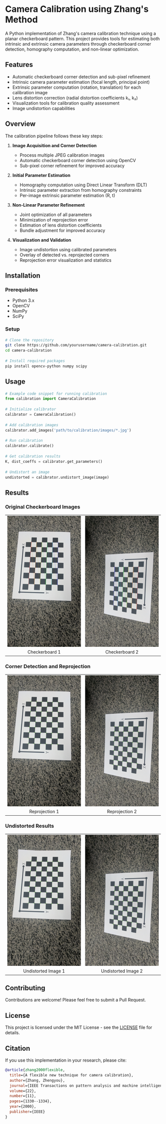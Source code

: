 # Camera Calibration using Zhang's Method

A Python implementation of Zhang's camera calibration technique using a planar checkerboard pattern. This project provides tools for estimating both intrinsic and extrinsic camera parameters through checkerboard corner detection, homography computation, and non-linear optimization.

## Features

- Automatic checkerboard corner detection and sub-pixel refinement
- Intrinsic camera parameter estimation (focal length, principal point)
- Extrinsic parameter computation (rotation, translation) for each calibration image
- Lens distortion correction (radial distortion coefficients k₁, k₂)
- Visualization tools for calibration quality assessment
- Image undistortion capabilities

## Overview

The calibration pipeline follows these key steps:

1. **Image Acquisition and Corner Detection**
   - Process multiple JPEG calibration images
   - Automatic checkerboard corner detection using OpenCV
   - Sub-pixel corner refinement for improved accuracy

2. **Initial Parameter Estimation**
   - Homography computation using Direct Linear Transform (DLT)
   - Intrinsic parameter extraction from homography constraints
   - Per-image extrinsic parameter estimation (R, t)

3. **Non-Linear Parameter Refinement**
   - Joint optimization of all parameters
   - Minimization of reprojection error
   - Estimation of lens distortion coefficients
   - Bundle adjustment for improved accuracy

4. **Visualization and Validation**
   - Image undistortion using calibrated parameters
   - Overlay of detected vs. reprojected corners
   - Reprojection error visualization and statistics

## Installation

### Prerequisites
- Python 3.x
- OpenCV
- NumPy
- SciPy

### Setup
```bash
# Clone the repository
git clone https://github.com/yourusername/camera-calibration.git
cd camera-calibration

# Install required packages
pip install opencv-python numpy scipy
```

## Usage

```python
# Example code snippet for running calibration
from calibration import CameraCalibration

# Initialize calibrator
calibrator = CameraCalibration()

# Add calibration images
calibrator.add_images('path/to/calibration/images/*.jpg')

# Run calibration
calibrator.calibrate()

# Get calibration results
K, dist_coeffs = calibrator.get_parameters()

# Undistort an image
undistorted = calibrator.undistort_image(image)
```

## Results

### Original Checkerboard Images
<p align="center">
  <table>
    <tr>
      <td> <img src="media/output_img_1.jpg" alt="Checkerboard 1" style="width: 250px;"/> </td>
      <td> <img src="media/output_img_2.jpg" alt="Checkerboard 2" style="width: 250px;"/> </td>
    </tr>
    <tr>
      <td align="center">Checkerboard 1</td>
      <td align="center">Checkerboard 2</td>
    </tr>
  </table>
</p>

### Corner Detection and Reprojection
<p align="center">
  <table>
    <tr>
      <td> <img src="media/Reprojection_Visualization_1.jpg" alt="Reprojection 1" style="width: 250px;"/> </td>
      <td> <img src="media/Reprojection_Visualization_2.jpg" alt="Reprojection 2" style="width: 250px;"/> </td>
    </tr>
    <tr>
      <td align="center">Reprojection 1</td>
      <td align="center">Reprojection 2</td>
    </tr>
  </table>
</p>

### Undistorted Results
<p align="center">
  <table>
    <tr>
      <td> <img src="media/Undistorted_Reprojection_Visualization_1.jpg" alt="Undistorted 1" style="width: 250px;"/> </td>
      <td> <img src="media/Undistorted_Reprojection_Visualization_2.jpg" alt="Undistorted 2" style="width: 250px;"/> </td>
    </tr>
    <tr>
      <td align="center">Undistorted Image 1</td>
      <td align="center">Undistorted Image 2</td>
    </tr>
  </table>
</p>

## Contributing

Contributions are welcome! Please feel free to submit a Pull Request.

## License

This project is licensed under the MIT License - see the [LICENSE](LICENSE) file for details.

## Citation

If you use this implementation in your research, please cite:
```bibtex
@article{zhang2000flexible,
  title={A flexible new technique for camera calibration},
  author={Zhang, Zhengyou},
  journal={IEEE Transactions on pattern analysis and machine intelligence},
  volume={22},
  number={11},
  pages={1330--1334},
  year={2000},
  publisher={IEEE}
}
```
